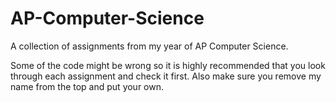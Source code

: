 # AP-Computer-Science
A collection of assignments from my year of AP Computer Science.

Some of the code might be wrong so it is highly recommended that you look through each assignment and check it first. Also make sure you remove my name from the top and put your own.
